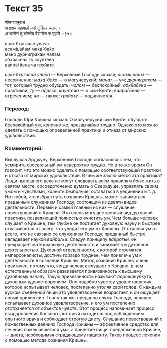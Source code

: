 # Текст 35

श्रीभगवानुवाच  
असंशयं महाबाहो मनो दुर्निग्रहं चलम् ।  
अभ्यासेन तु कौन्तेय वैराग्येण च गृह्यते ॥३५॥

ш́рӣ-бхагава̄н ува̄ча  
асам̇ш́айам̇ маха̄-ба̄хо  
мано дурниграхам̇ чалам  
абхйа̄сена ту каунтейа  
ваира̄гйен̣а ча гр̣хйате

_ш́рӣ-бхагава̄н ува̄ча_ — Верховный Господь сказал; _асам̇ш́айам_ — несомненно; _маха̄-ба̄хо_ — о могучерукий; _манат̣_ — ум; _дурниграхам_ — тот, который трудно обуздать; _чалам_ — беспокойный; _абхйа̄сена_ — практикой; _ту_ — однако; _каунтейа_ — о сын Кунти; _ваира̄гйен̣а_ — отречением; _ча_ — также; _гр̣хйате_ — подчиняется.

### Перевод:

Господь Шри Кришна сказал: О могучерукий сын Кунти, обуздать беспокойный ум, конечно же, чрезвычайно трудно. Однако это можно сделать с помощью определенной практики и отказа от мирских удовольствий.

### Комментарий:

Выслушав Арджуну, Верховный Господь согласился с тем, что усмирить своевольный ум невероятно трудно. Но в то же время Он говорит, что это можно сделать с помощью соответствующей практики и отказа от мирских удовольствий. В чем же заключается эта практика? Люди нынешнего века не могут следовать всем правилам _йоги:_ жить в святом месте, сосредоточенно думать о Сверхдуше, управлять своим умом и чувствами, хранить безбрачие, оставаться в уединении и т. д. Но любой, кто избрал путь сознания Кришны, может заниматься преданным служением Господу, состоящим из девяти видов деятельности. Первый и самый главный из них — слушание повествований о Кришне. Это очень могущественный вид духовной практики, позволяющий полностью очистить ум. Чем больше человек слушает о Кришне, тем глубже он постигает духовную науку и быстрее отказывается от всего, что уводит его ум от Кришны. Отстраняя ум от всего, что не связано со служением Господу, преданный быстро овладевает наукой _вайрагьи._ Следуя принципу _вайрагьи,_ он прекращает материальную деятельность и занимает ум духовной деятельностью. Духовной отрешенности, к которой стремятся имперсоналисты, достичь гораздо труднее, чем привлечь ум к деятельности в сознании Кришны. Метод сознания Кришны очень практичен, потому что, когда человек слушает о Кришне, в нем естественным образом развивается привязанность к высшему духовному началу. Такую привязанность называют _парешанубхути,_ духовным удовлетворением. Оно подобно чувству удовлетворения, которое испытывает человек, постепенно утоляя свой голод. С каждым куском съеденной пищи это удовлетворение возрастает, и он ощущает новый прилив сил. Точно так же, преданно служа Господу, человек испытывает духовное удовлетворение, и его ум постепенно отстраняется от объектов чувств. Этот процесс напоминает процесс выздоровления больного, который находится под наблюдением опытного врача и соблюдает строгую диету. Слушание повествований о божественных деяниях Господа Кришны — эффективное средство для лечения помешавшегося ума, а принятие пищи, предложенной Кришне, — диета, необходимая страдающему пациенту. Таков процесс лечения с помощью метода сознания Кришны.
